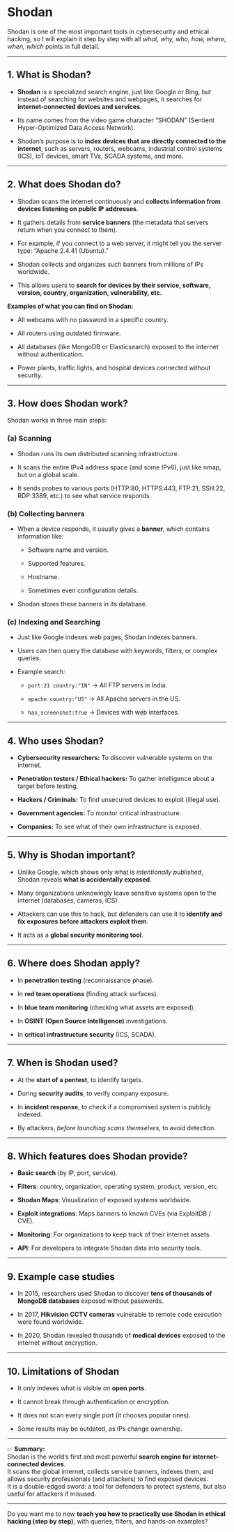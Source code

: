 # Shodan 

Shodan is one of the most important tools in cybersecurity and ethical hacking, so I will explain it step by step with all _what, why, who, how, where, when, which_ points in full detail.

---

## 1. What is Shodan?

- **Shodan** is a specialized search engine, just like Google or Bing, but instead of searching for websites and webpages, it searches for **internet-connected devices and services**.
    
- Its name comes from the video game character “SHODAN” (Sentient Hyper-Optimized Data Access Network).
    
- Shodan’s purpose is to **index devices that are directly connected to the internet**, such as servers, routers, webcams, industrial control systems (ICS), IoT devices, smart TVs, SCADA systems, and more.
    

---

## 2. What does Shodan do?

- Shodan scans the internet continuously and **collects information from devices listening on public IP addresses**.
    
- It gathers details from **service banners** (the metadata that servers return when you connect to them).
    
- For example, if you connect to a web server, it might tell you the server type: “Apache 2.4.41 (Ubuntu).”
    
- Shodan collects and organizes such banners from millions of IPs worldwide.
    
- This allows users to **search for devices by their service, software, version, country, organization, vulnerability, etc.**
    

**Examples of what you can find on Shodan:**

- All webcams with no password in a specific country.
    
- All routers using outdated firmware.
    
- All databases (like MongoDB or Elasticsearch) exposed to the internet without authentication.
    
- Power plants, traffic lights, and hospital devices connected without security.
    

---

## 3. How does Shodan work?

Shodan works in three main steps:

### (a) Scanning

- Shodan runs its own distributed scanning infrastructure.
    
- It scans the entire IPv4 address space (and some IPv6), just like nmap, but on a global scale.
    
- It sends probes to various ports (HTTP:80, HTTPS:443, FTP:21, SSH:22, RDP:3389, etc.) to see what service responds.
    

### (b) Collecting banners

- When a device responds, it usually gives a **banner**, which contains information like:
    
    - Software name and version.
        
    - Supported features.
        
    - Hostname.
        
    - Sometimes even configuration details.
        
- Shodan stores these banners in its database.
    

### (c) Indexing and Searching

- Just like Google indexes web pages, Shodan indexes banners.
    
- Users can then query the database with keywords, filters, or complex queries.
    
- Example search:
    
    - `port:21 country:"IN"` → All FTP servers in India.
        
    - `apache country:"US"` → All Apache servers in the US.
        
    - `has_screenshot:true` → Devices with web interfaces.
        

---

## 4. Who uses Shodan?

- **Cybersecurity researchers:** To discover vulnerable systems on the internet.
    
- **Penetration testers / Ethical hackers:** To gather intelligence about a target before testing.
    
- **Hackers / Criminals:** To find unsecured devices to exploit (illegal use).
    
- **Government agencies:** To monitor critical infrastructure.
    
- **Companies:** To see what of their own infrastructure is exposed.
    

---

## 5. Why is Shodan important?

- Unlike Google, which shows only what is _intentionally published_, Shodan reveals **what is accidentally exposed**.
    
- Many organizations unknowingly leave sensitive systems open to the internet (databases, cameras, ICS).
    
- Attackers can use this to hack, but defenders can use it to **identify and fix exposures before attackers exploit them**.
    
- It acts as a **global security monitoring tool**.
    

---

## 6. Where does Shodan apply?

- In **penetration testing** (reconnaissance phase).
    
- In **red team operations** (finding attack surfaces).
    
- In **blue team monitoring** (checking what assets are exposed).
    
- In **OSINT (Open Source Intelligence)** investigations.
    
- In **critical infrastructure security** (ICS, SCADA).
    

---

## 7. When is Shodan used?

- At the **start of a pentest**, to identify targets.
    
- During **security audits**, to verify company exposure.
    
- In **incident response**, to check if a compromised system is publicly indexed.
    
- By attackers, _before launching scans themselves_, to avoid detection.
    

---

## 8. Which features does Shodan provide?

- **Basic search** (by IP, port, service).
    
- **Filters**: country, organization, operating system, product, version, etc.
    
- **Shodan Maps**: Visualization of exposed systems worldwide.
    
- **Exploit integrations**: Maps banners to known CVEs (via ExploitDB / CVE).
    
- **Monitoring**: For organizations to keep track of their internet assets.
    
- **API**: For developers to integrate Shodan data into security tools.
    

---

## 9. Example case studies

- In 2015, researchers used Shodan to discover **tens of thousands of MongoDB databases** exposed without passwords.
    
- In 2017, **Hikvision CCTV cameras** vulnerable to remote code execution were found worldwide.
    
- In 2020, Shodan revealed thousands of **medical devices** exposed to the internet without encryption.
    

---

## 10. Limitations of Shodan

- It only indexes what is visible on **open ports**.
    
- It cannot break through authentication or encryption.
    
- It does not scan every single port (it chooses popular ones).
    
- Some results may be outdated, as IPs change ownership.
    

---

✅ **Summary:**  
Shodan is the world’s first and most powerful **search engine for internet-connected devices**.  
It scans the global internet, collects service banners, indexes them, and allows security professionals (and attackers) to find exposed devices.  
It is a double-edged sword: a tool for defenders to protect systems, but also useful for attackers if misused.

---

Do you want me to now **teach you how to practically use Shodan in ethical hacking (step by step)**, with queries, filters, and hands-on examples?